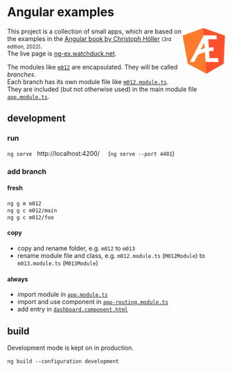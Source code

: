 # Angular examples

<img src="src/assets/images/app_icon.svg" width="100" align="right">


This project is a collection of small apps, which are based on the examples in the
[Angular book by Christoph Höller](https://www.rheinwerk-verlag.de/angular-das-umfassende-handbuch/)
<small>(3rd edition, 2022)</small>.<br>
The live page is <a href="http://ng-ex.watchduck.net">ng-ex.watchduck.net</a>.

The modules like [`m012`](src/app/m012) are encapsulated. They will be called *branches*.<br>
Each branch has its own module file like [`m012.module.ts`](src/app/m012/m012.module.ts).<br>
They are included (but not otherwise used) in the main module file [`app.module.ts`](src/app/app.module.ts).

## development

### run

`ng serve` &nbsp; http://localhost:4200/ &nbsp;&nbsp;&nbsp; (`ng serve --port 4401`)


### add branch

#### fresh

```
ng g m m012
ng g c m012/main
ng g c m012/foo
```

#### copy

* copy and rename folder, e.g. `m012` to `m013`
* rename module file and class, e.g. `m012.module.ts` (`M012Module`) to `m013.module.ts` (`M013Module`)

#### always

* import module in [`app.module.ts`](src/app/app.module.ts)
* import and use component in [`app-routing.module.ts`](src/app/app-routing.module.ts)
* add entry in [`dashboard.component.html`](src/app/dashboard/dashboard/dashboard.component.html)

## build

Development mode is kept on in production.

```
ng build --configuration development
```
